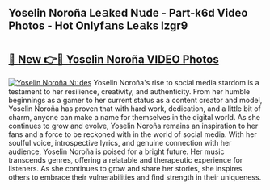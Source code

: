 ## Yoselin Noroña Le𝚊ked N𝚞de - Part-k6d Video Photos - Hot Onlyf𝚊ns Le𝚊ks lzgr9

# <h2><a href="http://ab32512.deff.icu/?id=Yoselin+Noro%c3%b1a">🔗 New 👉🔴 Yoselin Noroña VIDEO Photos</a></h2>

[![Yoselin Noroña N𝚞des](https://i.imgur.com/rIISA9y.gif)](http://ab32512.deff.icu/?id=Yoselin+Noro%c3%b1a)
Yoselin Noroña's rise to social media stardom is a testament to her resilience, creativity, and authenticity. From her humble beginnings as a gamer to her current status as a content creator and model, Yoselin Noroña has proven that with hard work, dedication, and a little bit of charm, anyone can make a name for themselves in the digital world. As she continues to grow and evolve, Yoselin Noroña remains an inspiration to her fans and a force to be reckoned with in the world of social media. With her soulful voice, introspective lyrics, and genuine connection with her audience, Yoselin Noroña is poised for a bright future. Her music transcends genres, offering a relatable and therapeutic experience for listeners. As she continues to grow and share her stories, she inspires others to embrace their vulnerabilities and find strength in their uniqueness.
